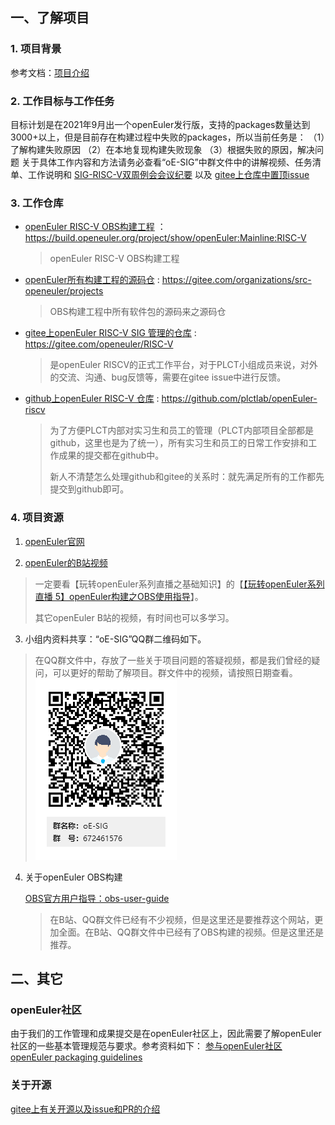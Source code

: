 ## 一、了解项目

### 1. 项目背景

参考文档：[项目介绍](https://github.com/plctlab/openEuler-riscv/blob/main/quicklystartbuild/introduction.md)



### 2. 工作目标与工作任务

目标计划是在2021年9月出一个openEuler发行版，支持的packages数量达到3000+以上，但是目前存在构建过程中失败的packages，所以当前任务是：
（1）了解构建失败原因
（2）在本地复现构建失败现象
（3）根据失败的原因，解决问题
关于具体工作内容和方法请务必查看“oE-SIG”中群文件中的讲解视频、任务清单、工作说明和 [SIG-RISC-V双周例会会议纪要](https://etherpad.openeuler.org/p/sig-RISC-V-meetings)  以及  [gitee上仓库中置顶issue](https://gitee.com/openeuler/RISC-V/issues/I1U0YD?from=project-issue)



### 3. 工作仓库

- [openEuler RISC-V OBS构建工程](https://build.openeuler.org/project/show/openEuler:Mainline:RISC-V)   ：https://build.openeuler.org/project/show/openEuler:Mainline:RISC-V 

  > openEuler RISC-V OBS构建工程

- [openEuler所有构建工程的源码仓](https://gitee.com/src-openeuler)  :  https://gitee.com/organizations/src-openeuler/projects 

  >  OBS构建工程中所有软件包的源码来之源码仓



- [gitee上openEuler RISC-V SIG 管理的仓库](https://gitee.com/openeuler/RISC-V) : https://gitee.com/openeuler/RISC-V 

  > 是openEuler RISCV的正式工作平台，对于PLCT小组成员来说，对外的交流、沟通、bug反馈等，需要在gitee issue中进行反馈。

- [github上openEuler RISC-V 仓库](https://github.com/plctlab/openEuler-riscv) : https://github.com/plctlab/openEuler-riscv

  > 为了方便PLCT内部对实习生和员工的管理（PLCT内部项目全部都是github，这里也是为了统一），所有实习生和员工的日常工作安排和工作成果的提交都在github中。
  >
  > 新人不清楚怎么处理github和gitee的关系时：就先满足所有的工作都先提交到github即可。



### 4. 项目资源

1.  [openEuler官网](https://openeuler.org/zh/) 

2.  [openEuler的B站视频](https://space.bilibili.com/527064077/channel/detail?cid=159892&ctype=0)

   > 一定要看【玩转openEuler系列直播之基础知识】的【[【玩转openEuler系列直播 5】openEuler构建之OBS使用指导](https://www.bilibili.com/video/BV1YK411H7E2)】。
   >
   > 其它openEuler B站的视频，有时间也可以多学习。

3.  小组内资料共享：“oE-SIG”QQ群二维码如下。

   >  在QQ群文件中，存放了一些关于项目问题的答疑视频，都是我们曾经的疑问，可以更好的帮助了解项目。群文件中的视频，请按照日期查看。
   > ![输入图片说明](images/151056_8b673580_9256217.png "屏幕截图.png")



4. 关于openEuler OBS构建

   [OBS官方用户指导：obs-user-guide](https://openbuildservice.org/help/manuals/obs-user-guide/)

   > 在B站、QQ群文件已经有不少视频，但是这里还是要推荐这个网站，更加全面。在B站、QQ群文件中已经有了OBS构建的视频。但是这里还是推荐。




## 二、其它
### openEuler社区

由于我们的工作管理和成果提交是在openEuler社区上，因此需要了解openEuler社区的一些基本管理规范与要求。参考资料如下：
[参与openEuler社区](https://gitee.com/openeuler/community/blob/master/zh/contributors/README.md)
[openEuler packaging guidelines](https://gitee.com/openeuler/community/blob/master/zh/contributors/packaging.md)



### 关于开源

[gitee上有关开源以及issue和PR的介绍](https://gitee.com/gitee-community/opensource-guide)

